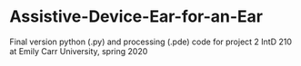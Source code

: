 # Assistive-Device-Ear-for-an-Ear
Final version python (.py) and processing (.pde) code for project 2 IntD 210 at Emily Carr University, spring 2020

